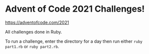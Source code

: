 # Advent of Code 2021 Challenges!

https://adventofcode.com/2021

All challenges done in Ruby.

To run a challenge, enter the directory for a day then run either `ruby part1.rb` or `ruby part2.rb`.
